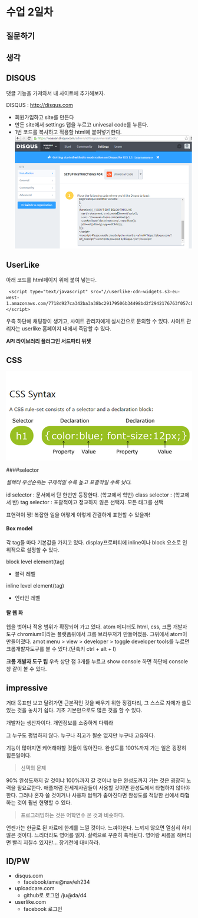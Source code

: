 # 수업 2일차

## 질문하기

## 생각

## DISQUS
댓글 기능을 가져와서 내 사이트에 추가해보자.

DISQUS : http://disqus.com
  - 회원가입하고 site를 만든다
  - 만든 site에서 settings 탭을 누르고 univesal code를 누른다.
  - 1번 코드를 복사하고 적용할 html에 붙여넣기한다.
![disqus 댓글 기능](disqus댓글기능사용하기.PNG)

## UserLike
아래 코드를 html페이지 </body>위에 붙여 넣는다.
```
 <script type="text/javascript" src="//userlike-cdn-widgets.s3-eu-west-1.amazonaws.com/7718d927ca342ba3a38bc29179506b34498bd2f2942176763f057cb33f9e19f7.js"></script> 
```
우측 하단에 채팅창이 생기고, 사이트 관리자에게 실시간으로 문의할 수 있다. 사이트 관리자는 userlike 홈페이지 내에서 즉답할 수 있다. 

**API 라이브러리 플러그인 서드파티 위젯**

## CSS
![css 문법](css-syntax.PNG)

####selector

*셀렉터 우선순위는 구체적일 수록 높고 포괄적일 수록 낮다.*

id selector : 문서에서 단 한번만 등장한다. (학교에서 학번)
class selector : (학교에서 반)
tag selector : 포괄적이고 정교하지 않은 선택자. 모든 태그를 선택

표현력이 짱! 복잡한 일을 어떻게 이렇게 간결하게 표현할 수 있을까!

#### Box model

각 tag들 마다 기본값을 가지고 있다.
display프로퍼티에 inline이나 block 요소로 인위적으로 설정할 수 있다.

block level element(tag)
- 블럭 레벨

inline level element(tag)
- 인라인 레벨



#### 탈 웹 화
웹을 벗어나 적용 범위가 확장되어 가고 있다. atom 에디터도 html, css, 
크롬 개발자 도구 chromium이라는 플랫폼위에서 크롬 브라우저가 만들어졌음. 그위에서 atom이 만들어졌다. amot menu > view > developer > toggle developer tools를 누르면 크롬개발자도구를 볼 수 있다.(단축키 ctrl + alt + l)

**크롬 개발자 도구 팁**
우측 상단 점 3개를 누르고 show console 하면 하단에 console창 같이 볼 수 있다.

## impressive
거대 목표만 보고 달려가면
근본적인 것을 배우기 위한 징검다리, 그 스스로 자체가 쓸모있는 것을 놓치기 쉽다.
기초 기본만으로도 많은 것을 할 수 있다.

개발자는 생산자이다. 개인정보를 소중하게 다뤄라

그 누구도 평범하지 않다. 누구나 최고가 될순 없지만 누구나 고유하다.

기능이 많아지면 케어해야할 것들이 많아진다.
완성도를 100%까지 가는 일은 굉장히 힘든일이다.

>선택의 문제

90% 완성도까지 갈 것이냐 100%까지 갈 것이냐
높은 완성도까지 가는 것은 굉장히 노력을 필요로한다. 애플처럼 전세계사람들이 사용할 것이면 완성도에서 타협하지 않아야한다. 그러나 혼자 쓸 것이거나 사용자 범위가 좁아진다면 완성도를 적당한 선에서 타협하는 것이 훨씬 현명할 수 있다.

> 프로그래밍하는 것은 어학연수 온 것과 비슷하다.

언젠가는 한글로 된 자료에 한계를 느낄 것이다. 느껴야한다. 느끼지 않으면 열심히 하지 않은 것이다. 느리더라도 영어를 읽자. 실력으로 꾸준히 축적된다.
영어랑 씨름을 해버리면 빨리 지칠수 있지만... 장기전에 대비하라.

## ID/PW
- disqus.com
  - facebook/ame@nav/eh234
- uploadcare.com
  - github로 로그인 /ju@da/d4
- userlike.com
  - facebook 로그인
